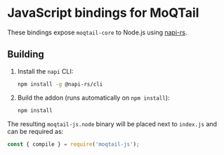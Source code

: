 # JavaScript bindings for MoQTail

These bindings expose `moqtail-core` to Node.js using [napi-rs](https://napi.rs/).

## Building

1. Install the `napi` CLI:
   ```bash
   npm install -g @napi-rs/cli
   ```
2. Build the addon (runs automatically on `npm install`):
   ```bash
   npm install
   ```

The resulting `moqtail-js.node` binary will be placed next to `index.js` and can be required as:

```javascript
const { compile } = require('moqtail-js');
```

